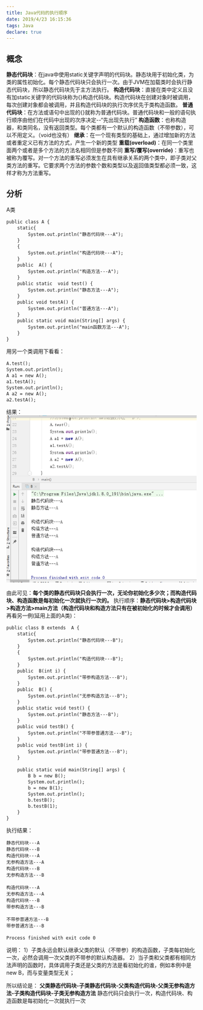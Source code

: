```yaml
---
title: Java代码的执行顺序
date: 2019/4/23 16:15:36 
tags: Java
declare: true
---
```

## 概念 ##
**静态代码块**：在java中使用static关键字声明的代码块。静态块用于初始化类，为类的属性初始化。每个静态代码块只会执行一次。由于JVM在加载类时会执行静态代码块，所以静态代码块先于主方法执行。
**构造代码块**：直接在类中定义且没有加static关键字的代码块称为{}构造代码块。构造代码块在创建对象时被调用，每次创建对象都会被调用，并且构造代码块的执行次序优先于类构造函数。
**普通代码块**：在方法或语句中出现的{}就称为普通代码块。普通代码块和一般的语句执行顺序由他们在代码中出现的次序决定--“先出现先执行”
**构造函数**：也称构造器，和类同名，没有返回类型。每个类都有一个默认的构造函数（不带参数），可以不用定义。（void也没有）
**继承**：在一个现有类型的基础上，通过增加新的方法或者重定义已有方法的方式，产生一个新的类型
**重载(overload)**：在同一个类里面两个或者是多个方法的方法名相同但是参数不同
**重写/覆写(override)**：重写也被称为覆写。对一个方法的重写必须发生在具有继承关系的两个类中，即子类对父类方法的重写。它要求两个方法的参数个数和类型以及返回值类型都必须一致，这样才称为方法重写。
<!--more-->
## 分析 ##
A类

	public class A {
	    static{
	        System.out.println("静态代码块---A");
	    }
	    {
	        System.out.println("构造代码块---A");
	    }
	    public  A() {
	        System.out.println("构造方法---A");
	    }
	    public static  void test() {
	        System.out.println("静态方法---A");
	    }
	    public void testA() {
	        System.out.println("普通方法---A");
	    }
	    public static void main(String[] args) {
	        System.out.println("main函数方法---A");
	    }
	}
用另一个类调用下看看：
        
	A.test();
    System.out.println();
    A a1 = new A();
    a1.testA();
    System.out.println();
    A a2 = new A();
    a2.testA();
结果：
![执行结果](Java代码的执行顺序/1.png)

由此可见：**每个类的静态代码块只会执行一次，无论你初始化多少次；而构造代码块、构造函数是每初始化一次就执行一次的。**
执行顺序：**静态代码块>构造代码块>构造方法>main方法（构造代码块和构造方法只有在被初始化的时候才会调用）**
再看另一例(延用上面的A类)：

	public class B extends  A {
	    static{
	        System.out.println("静态代码块---B");
	    }
	    {
	        System.out.println("构造代码块---B");
	    }
	    public  B(int i) {
	        System.out.println("带参构造方法---B");
	    }
	    public  B() {
	        System.out.println("无参构造方法---B");
	    }
	    public static void test() {
	        System.out.println("静态方法---B");
	    }
	    public void testB() {
	        System.out.println("不带参普通方法---B");
	    }
	    public void testB(int i) {
	        System.out.println("带参普通方法---B");
	    }

	    public static void main(String[] args) {
	        B b = new B();
	        System.out.println();
	        b = new B(1);
	        System.out.println();
	        b.testB();
	        b.testB(1);
	    }
	}
执行结果：

	静态代码块---A
	静态代码块---B
	构造代码块---A
	无参构造方法---A
	构造代码块---B
	无参构造方法---B
	
	构造代码块---A
	无参构造方法---A
	构造代码块---B
	带参构造方法---B
	
	不带参普通方法---B
	带参普通方法---B
	
	Process finished with exit code 0

说明：
1）子类永远会默认继承父类的默认（不带参）的构造函数，子类每初始化一次，必然会调用一次父类的不带参的默认构造器。
2）当子类和父类都有相同方法声明的函数时，具体调用子类还是父类的方法是看初始化的谁，例如本例中是new B，而与变量类型无关；

所以结论是：
**父类静态代码块-子类静态代码块-父类构造代码块-父类无参构造方法-子类构造代码块-子类无参构造方法**
静态代码只会执行一次，构造代码块、构造函数是每初始化一次就执行一次